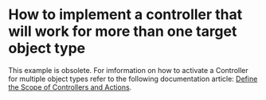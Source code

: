 
# How to implement a controller that will work for more than one target object type

This example is obsolete. For imformation on how to activate a Controller for multiple object types refer to the following documentation article: [Define the Scope of Controllers and Actions](https://docs.devexpress.com/eXpressAppFramework/113103/ui-construction/controllers-and-actions/define-the-scope-of-controllers-and-actions).

